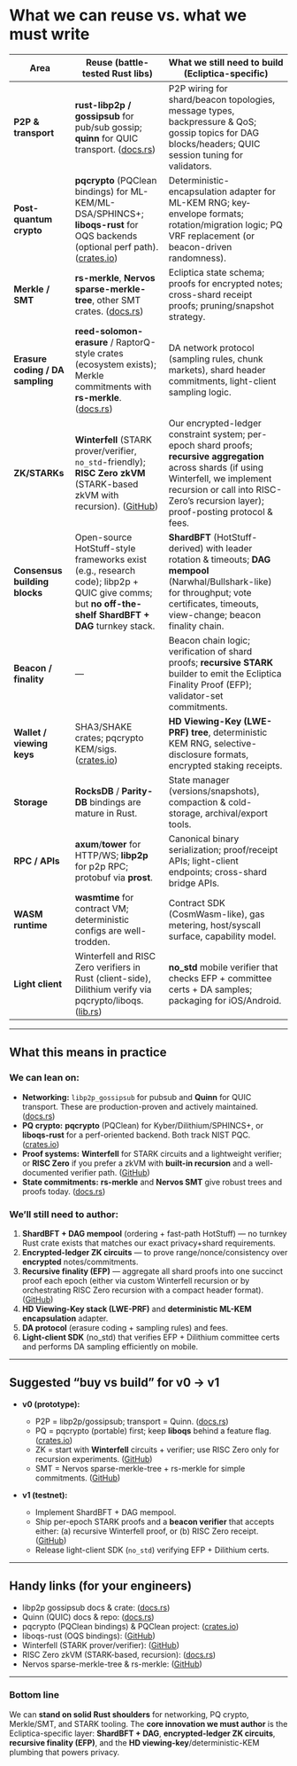 
# What we can reuse vs. what we must write

| Area                             | Reuse (battle-tested Rust libs)                                                                                                                     | What we still need to build (Ecliptica-specific)                                                                                                                                                                               |
| -------------------------------- | --------------------------------------------------------------------------------------------------------------------------------------------------- | ------------------------------------------------------------------------------------------------------------------------------------------------------------------------------------------------------------------------------ |
| **P2P & transport**              | **rust-libp2p / gossipsub** for pub/sub gossip; **quinn** for QUIC transport. ([docs.rs][1])                                                        | P2P wiring for shard/beacon topologies, message types, backpressure & QoS; gossip topics for DAG blocks/headers; QUIC session tuning for validators.                                                                           |
| **Post-quantum crypto**          | **pqcrypto** (PQClean bindings) for ML-KEM/ML-DSA/SPHINCS+; **liboqs-rust** for OQS backends (optional perf path). ([crates.io][2])                 | Deterministic-encapsulation adapter for ML-KEM RNG; key‐envelope formats; rotation/migration logic; PQ VRF replacement (or beacon-driven randomness).                                                                          |
| **Merkle / SMT**                 | **rs-merkle**, **Nervos sparse-merkle-tree**, other SMT crates. ([docs.rs][3])                                                                      | Ecliptica state schema; proofs for encrypted notes; cross-shard receipt proofs; pruning/snapshot strategy.                                                                                                                     |
| **Erasure coding / DA sampling** | **reed-solomon-erasure** / RaptorQ-style crates (ecosystem exists); Merkle commitments with **rs-merkle**. ([docs.rs][3])                           | DA network protocol (sampling rules, chunk markets), shard header commitments, light-client sampling logic.                                                                                                                    |
| **ZK/STARKs**                    | **Winterfell** (STARK prover/verifier, `no_std`-friendly); **RISC Zero zkVM** (STARK-based zkVM with recursion). ([GitHub][4])                      | Our encrypted-ledger constraint system; per-epoch shard proofs; **recursive aggregation** across shards (if using Winterfell, we implement recursion or call into RISC-Zero’s recursion layer); proof-posting protocol & fees. |
| **Consensus building blocks**    | Open-source HotStuff-style frameworks exist (e.g., research code); libp2p + QUIC give comms; but **no off-the-shelf ShardBFT + DAG** turnkey stack. | **ShardBFT** (HotStuff-derived) with leader rotation & timeouts; **DAG mempool** (Narwhal/Bullshark-like) for throughput; vote certificates, timeouts, view-change; beacon finality chain.                                     |
| **Beacon / finality**            | —                                                                                                                                                   | Beacon chain logic; verification of shard proofs; **recursive STARK** builder to emit the Ecliptica Finality Proof (EFP); validator-set commitments.                                                                           |
| **Wallet / viewing keys**        | SHA3/SHAKE crates; pqcrypto KEM/sigs. ([crates.io][2])                                                                                              | **HD Viewing-Key (LWE-PRF) tree**, deterministic KEM RNG, selective-disclosure formats, encrypted staking receipts.                                                                                                            |
| **Storage**                      | **RocksDB** / **Parity-DB** bindings are mature in Rust.                                                                                            | State manager (versions/snapshots), compaction & cold-storage, archival/export tools.                                                                                                                                          |
| **RPC / APIs**                   | **axum**/**tower** for HTTP/WS; **libp2p** for p2p RPC; protobuf via **prost**.                                                                     | Canonical binary serialization; proof/receipt APIs; light-client endpoints; cross-shard bridge APIs.                                                                                                                           |
| **WASM runtime**                 | **wasmtime** for contract VM; deterministic configs are well-trodden.                                                                               | Contract SDK (CosmWasm-like), gas metering, host/syscall surface, capability model.                                                                                                                                            |
| **Light client**                 | Winterfell and RISC Zero verifiers in Rust (client-side), Dilithium verify via pqcrypto/liboqs. ([lib.rs][5])                                       | **no\_std** mobile verifier that checks EFP + committee certs + DA samples; packaging for iOS/Android.                                                                                                                         |

---

## What this means in practice

### We can lean on:

* **Networking:** `libp2p_gossipsub` for pubsub and **Quinn** for QUIC transport. These are production-proven and actively maintained. ([docs.rs][1])
* **PQ crypto:** **pqcrypto** (PQClean) for Kyber/Dilithium/SPHINCS+, or **liboqs-rust** for a perf-oriented backend. Both track NIST PQC. ([crates.io][2])
* **Proof systems:** **Winterfell** for STARK circuits and a lightweight verifier; or **RISC Zero** if you prefer a zkVM with **built-in recursion** and a well-documented verifier path. ([GitHub][4])
* **State commitments:** **rs-merkle** and **Nervos SMT** give robust trees and proofs today. ([docs.rs][3])

### We’ll still need to author:

1. **ShardBFT + DAG mempool** (ordering + fast-path HotStuff) — no turnkey Rust crate exists that matches our exact privacy+shard requirements.
2. **Encrypted-ledger ZK circuits** — to prove range/nonce/consistency over **encrypted** notes/commitments.
3. **Recursive finality (EFP)** — aggregate all shard proofs into one succinct proof each epoch (either via custom Winterfell recursion or by orchestrating RISC Zero recursion with a compact header format). ([GitHub][4])
4. **HD Viewing-Key stack (LWE-PRF)** and **deterministic ML-KEM encapsulation** adapter.
5. **DA protocol** (erasure coding + sampling rules) and fees.
6. **Light-client SDK** (no\_std) that verifies EFP + Dilithium committee certs and performs DA sampling efficiently on mobile.

---

## Suggested “buy vs build” for v0 → v1

* **v0 (prototype):**

  * P2P = libp2p/gossipsub; transport = Quinn. ([docs.rs][1])
  * PQ = pqcrypto (portable) first; keep **liboqs** behind a feature flag. ([crates.io][2])
  * ZK = start with **Winterfell** circuits + verifier; use RISC Zero only for recursion experiments. ([GitHub][4])
  * SMT = Nervos sparse-merkle-tree + rs-merkle for simple commitments. ([GitHub][6])

* **v1 (testnet):**

  * Implement ShardBFT + DAG mempool.
  * Ship per-epoch STARK proofs and a **beacon verifier** that accepts either: (a) recursive Winterfell proof, or (b) RISC Zero receipt. ([GitHub][4])
  * Release light-client SDK (`no_std`) verifying EFP + Dilithium certs.

---

## Handy links (for your engineers)

* libp2p gossipsub docs & crate: ([docs.rs][1])
* Quinn (QUIC) docs & repo: ([docs.rs][7])
* pqcrypto (PQClean bindings) & PQClean project: ([crates.io][2])
* liboqs-rust (OQS bindings): ([GitHub][8])
* Winterfell (STARK prover/verifier): ([GitHub][4])
* RISC Zero zkVM (STARK-based, recursion): ([docs.rs][9])
* Nervos sparse-merkle-tree & rs-merkle: ([GitHub][6])

---

### Bottom line

We can **stand on solid Rust shoulders** for networking, PQ crypto, Merkle/SMT, and STARK tooling. The **core innovation we must author** is the Ecliptica-specific layer: **ShardBFT + DAG**, **encrypted-ledger ZK circuits**, **recursive finality (EFP)**, and the **HD viewing-key**/deterministic-KEM plumbing that powers privacy.


[1]: https://docs.rs/libp2p-gossipsub/latest/libp2p_gossipsub/?utm_source=chatgpt.com "libp2p_gossipsub - Rust"
[2]: https://crates.io/crates/pqcrypto?utm_source=chatgpt.com "pqcrypto - Post-Quantum cryptographic algorithms"
[3]: https://docs.rs/rs_merkle/?utm_source=chatgpt.com "rs_merkle - Rust"
[4]: https://github.com/facebook/winterfell?utm_source=chatgpt.com "facebook/winterfell: A STARK prover and verifier ..."
[5]: https://lib.rs/crates/winterfell?utm_source=chatgpt.com "Winterfell — unregulated finances, in Rust // ..."
[6]: https://github.com/nervosnetwork/sparse-merkle-tree?utm_source=chatgpt.com "nervosnetwork/sparse-merkle-tree"
[7]: https://docs.rs/quinn/latest/quinn/?utm_source=chatgpt.com "quinn - Rust"
[8]: https://github.com/open-quantum-safe/liboqs-rust?utm_source=chatgpt.com "open-quantum-safe/liboqs-rust: Rust bindings for liboqs"
[9]: https://docs.rs/risc0-zkvm/?utm_source=chatgpt.com "risc0_zkvm - Rust"
